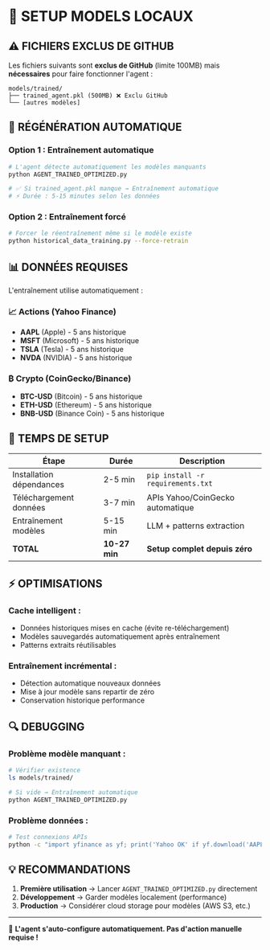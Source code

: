 # 🤖 **SETUP MODELS LOCAUX**

## ⚠️ **FICHIERS EXCLUS DE GITHUB**

Les fichiers suivants sont **exclus de GitHub** (limite 100MB) mais **nécessaires** pour faire fonctionner l'agent :

```
models/trained/
├── trained_agent.pkl (500MB) ❌ Exclu GitHub
└── [autres modèles]
```

## 🔧 **RÉGÉNÉRATION AUTOMATIQUE**

### **Option 1 : Entraînement automatique**
```bash
# L'agent détecte automatiquement les modèles manquants
python AGENT_TRAINED_OPTIMIZED.py

# ✅ Si trained_agent.pkl manque → Entraînement automatique
# ⚡ Durée : 5-15 minutes selon les données
```

### **Option 2 : Entraînement forcé**
```bash
# Forcer le réentraînement même si le modèle existe
python historical_data_training.py --force-retrain
```

## 📊 **DONNÉES REQUISES**

L'entraînement utilise automatiquement :

### **📈 Actions (Yahoo Finance)**
- **AAPL** (Apple) - 5 ans historique
- **MSFT** (Microsoft) - 5 ans historique  
- **TSLA** (Tesla) - 5 ans historique
- **NVDA** (NVIDIA) - 5 ans historique

### **₿ Crypto (CoinGecko/Binance)**
- **BTC-USD** (Bitcoin) - 5 ans historique
- **ETH-USD** (Ethereum) - 5 ans historique
- **BNB-USD** (Binance Coin) - 5 ans historique

## 🚀 **TEMPS DE SETUP**

| Étape | Durée | Description |
|-------|--------|-------------|
| Installation dépendances | 2-5 min | `pip install -r requirements.txt` |
| Téléchargement données | 3-7 min | APIs Yahoo/CoinGecko automatique |
| Entraînement modèles | 5-15 min | LLM + patterns extraction |
| **TOTAL** | **10-27 min** | **Setup complet depuis zéro** |

## ⚡ **OPTIMISATIONS**

### **Cache intelligent :**
- Données historiques mises en cache (évite re-téléchargement)
- Modèles sauvegardés automatiquement après entraînement
- Patterns extraits réutilisables

### **Entraînement incrémental :**
- Détection automatique nouveaux données
- Mise à jour modèle sans repartir de zéro
- Conservation historique performance

## 🔍 **DEBUGGING**

### **Problème modèle manquant :**
```bash
# Vérifier existence
ls models/trained/

# Si vide → Entraînement automatique
python AGENT_TRAINED_OPTIMIZED.py
```

### **Problème données :**
```bash
# Test connexions APIs
python -c "import yfinance as yf; print('Yahoo OK' if yf.download('AAPL', period='1d') is not None else 'Yahoo ERROR')"
```

## 💡 **RECOMMANDATIONS**

1. **Première utilisation** → Lancer `AGENT_TRAINED_OPTIMIZED.py` directement
2. **Développement** → Garder modèles localement (performance)  
3. **Production** → Considérer cloud storage pour modèles (AWS S3, etc.)

---

🎯 **L'agent s'auto-configure automatiquement. Pas d'action manuelle requise !**
